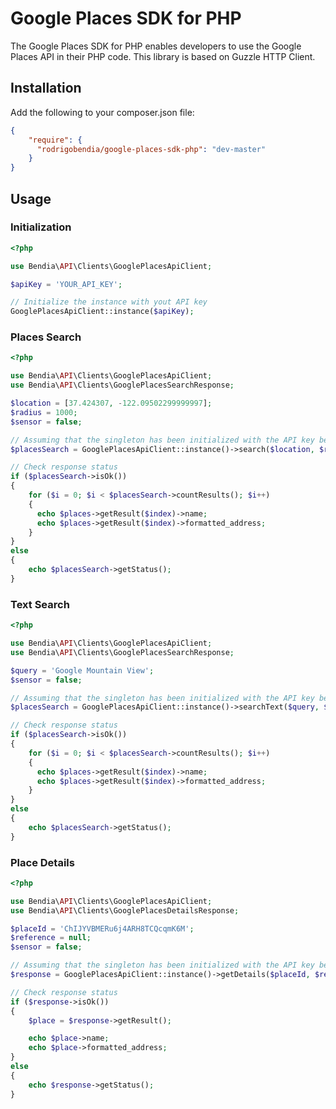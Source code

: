 # Google Places SDK for PHP

The Google Places SDK for PHP enables developers to use the Google Places API in their PHP code. This library is based on Guzzle HTTP Client.

## Installation

Add the following to your composer.json file:

```json
{
    "require": {
      "rodrigobendia/google-places-sdk-php": "dev-master"
    }
}
```

## Usage

### Initialization

```php
<?php

use Bendia\API\Clients\GooglePlacesApiClient;

$apiKey = 'YOUR_API_KEY';

// Initialize the instance with yout API key
GooglePlacesApiClient::instance($apiKey);
```

### Places Search

```php
<?php

use Bendia\API\Clients\GooglePlacesApiClient;
use Bendia\API\Clients\GooglePlacesSearchResponse;

$location = [37.424307, -122.09502299999997];
$radius = 1000;
$sensor = false;

// Assuming that the singleton has been initialized with the API key before
$placesSearch = GooglePlacesApiClient::instance()->search($location, $radius, $sensor);

// Check response status
if ($placesSearch->isOk())
{
    for ($i = 0; $i < $placesSearch->countResults(); $i++)
    {
      echo $places->getResult($index)->name;
      echo $places->getResult($index)->formatted_address;
    }
}
else
{
    echo $placesSearch->getStatus();
}
```

### Text Search

```php
<?php

use Bendia\API\Clients\GooglePlacesApiClient;
use Bendia\API\Clients\GooglePlacesSearchResponse;

$query = 'Google Mountain View';
$sensor = false;

// Assuming that the singleton has been initialized with the API key before
$placesSearch = GooglePlacesApiClient::instance()->searchText($query, $sensor);

// Check response status
if ($placesSearch->isOk())
{
    for ($i = 0; $i < $placesSearch->countResults(); $i++)
    {
      echo $places->getResult($index)->name;
      echo $places->getResult($index)->formatted_address;
    }
}
else
{
    echo $placesSearch->getStatus();
}
```

### Place Details

```php
<?php

use Bendia\API\Clients\GooglePlacesApiClient;
use Bendia\API\Clients\GooglePlacesDetailsResponse;

$placeId = 'ChIJYVBMERu6j4ARH8TCQcqmK6M';
$reference = null;
$sensor = false;

// Assuming that the singleton has been initialized with the API key before
$response = GooglePlacesApiClient::instance()->getDetails($placeId, $reference, $sensor);

// Check response status
if ($response->isOk())
{
    $place = $response->getResult();

    echo $place->name;
    echo $place->formatted_address;
}
else
{
    echo $response->getStatus();
}
```
